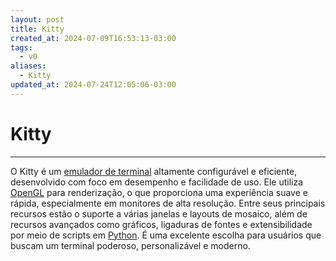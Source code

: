 ```yaml
---
layout: post
title: Kitty
created_at: 2024-07-09T16:53:13-03:00
tags:
  - v0
aliases:
  - Kitty
updated_at: 2024-07-24T12:05:06-03:00
---
```

# Kitty
---

O Kitty é um [emulador de terminal](2024-07-09-Emulador_de_terminal.md) altamente configurável e eficiente, desenvolvido com foco em desempenho e facilidade de uso. Ele utiliza [OpenGL](_insight/2024/07/2024-07-09-OpenGL.md) para renderização, o que proporciona uma experiência suave e rápida, especialmente em monitores de alta resolução. Entre seus principais recursos estão o suporte a várias janelas e layouts de mosaico, além de recursos avançados como gráficos, ligaduras de fontes e extensibilidade por meio de scripts em [Python](_insight/2024/07/2024-07-09-Linguagem_Python.md). É uma excelente escolha para usuários que buscam um terminal poderoso, personalizável e moderno.